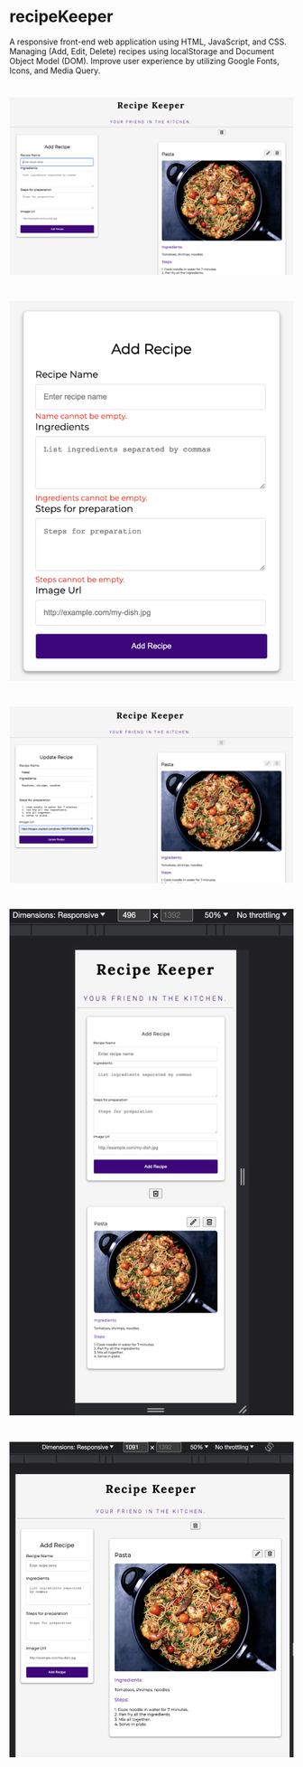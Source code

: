 # recipeKeeper
A responsive front-end web application using HTML, JavaScript, and CSS. 
Managing (Add, Edit, Delete) recipes using localStorage and Document Object Model (DOM).
Improve user experience by utilizing Google Fonts, Icons, and Media Query.


# ![Main Image](images/main.png)

# ![Error Handling Image](images/errorHandling.png)

# ![Update Image](images/update.png)

# ![ResponsiveSmall Image](images/responsiveSmall.png)

# ![ResponsiveLarge Image](images/responsiveLarge.png)
